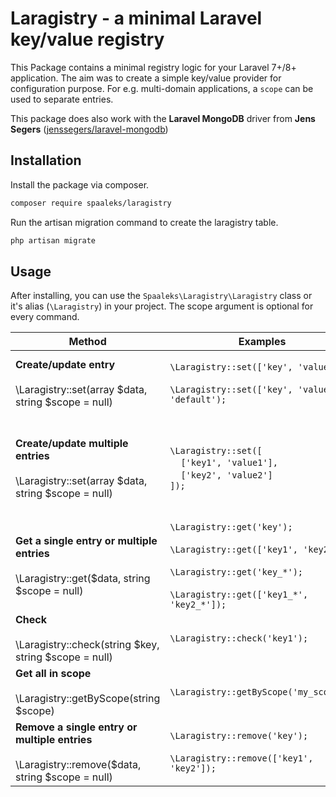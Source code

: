 # Laragistry - a minimal Laravel key/value registry

This Package contains a minimal registry logic for your Laravel 7+/8+ application.
The aim was to create a simple key/value provider for configuration purpose. For e.g. multi-domain applications, a `scope` can be used to separate entries.

This package does also work with the **Laravel MongoDB** driver from **Jens Segers** ([jenssegers/laravel-mongodb](https://github.com/jenssegers/laravel-mongodb))

## Installation

Install the package via composer.

```sh
composer require spaaleks/laragistry
```

Run the artisan migration command to create the laragistry table.

```sh
php artisan migrate
```


## Usage

After installing, you can use the `Spaaleks\Laragistry\Laragistry` class or it's alias (`\Laragistry`) in your project.
The scope argument is optional for every command. 

|Method|Examples|Returns|Description|
|---|---|---|---|
|**Create/update entry**<br /><br />\Laragistry::set(array \$data, string \$scope = null)|`\Laragistry::set(['key', 'value']);`<br/><br/>`\Laragistry::set(['key', 'value'], 'default');`|entry object|This command will create a new entry or update a existing by key and scope.|
|**Create/update multiple entries**<br /><br />\Laragistry::set(array \$data, string \$scope = null)|`\Laragistry::set([`<br/>&nbsp;&nbsp;&nbsp;&nbsp;`['key1', 'value1'],`<br/>&nbsp;&nbsp;&nbsp;&nbsp;`['key2', 'value2']`<br/>`]);`| entry object or collection of entries|The same *set* command can be used to create/update multiple entries by providing a multidimensional array.|
|**Get a single entry or multiple entries**<br /><br />\Laragistry::get(\$data, string \$scope = null)|`\Laragistry::get('key');`<br/><br>`\Laragistry::get(['key1', 'key2']);`<br/><br>`\Laragistry::get('key_*');`<br/><br>`\Laragistry::get(['key1_*', 'key2_*']);`|entry object or collection of entries|Get a single entry or multiple entries by providden key(s).|
|**Check**<br /><br />\Laragistry::check(string \$key, string \$scope = null)|`\Laragistry::check('key1');`|boolean|This command checks whether a key exists.|
|**Get all in scope**<br /><br />\Laragistry::getByScope(string \$scope)|`\Laragistry::getByScope('my_scope');`|collection of entries|Return all key's in a scope.|
|**Remove a single entry or multiple entries**<br /><br />\Laragistry::remove(\$data, string \$scope = null)|`\Laragistry::remove('key');`<br/><br>`\Laragistry::remove(['key1', 'key2']);`|boolean|Remove a single entry or multiple entries by providden key(s).|
